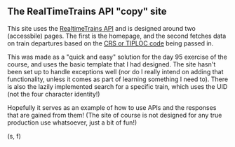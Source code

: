 ## The RealTimeTrains API "copy" site

This site uses the [RealtimeTrains API](https://www.realtimetrains.co.uk/about/developer/) and is designed around two (accessbile) pages. The first is the homepage, and the second fetches data on train departures based on the [CRS or TIPLOC code](http://www.railwaycodes.org.uk/crs/crs0.shtm) being passed in.

This was made as a "quick and easy" solution for the day 95 exercise of the course, and uses the basic template that I had designed. The site hasn't been set up to handle exceptions well (nor do I really intend on adding that functionality, unless it comes as part of learning something I need to). There is also the lazily implemented search for a specific train, which uses the UID (not the four character identity!)

Hopefully it serves as an example of how to use APIs and the responses that are gained from them! (The site of course is not designed for any true production use whatsoever, just a bit of fun!)

(s, f)
